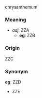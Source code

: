 chrysanthemum
### Meaning
+ _adj_: ZZA
	+ __eg__: ZZB

### Origin

ZZC

### Synonym

__eg__: ZZD

+ ZZE


